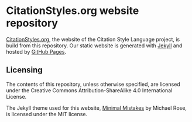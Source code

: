 # CitationStyles.org website repository

[CitationStyles.org](http://citationstyles.org/), the website of the Citation Style Language project, is build from this repository. Our static website is generated with [Jekyll](https://jekyllrb.com/) and hosted by [GitHub Pages](https://pages.github.com/).

## Licensing

The contents of this repository, unless otherwise specified, are licensed under the Creative Commons Attribution-ShareAlike 4.0 International License.

The Jekyll theme used for this website, [Minimal Mistakes](https://mmistakes.github.io/minimal-mistakes/) by Michael Rose, is licensed under the MIT license.
